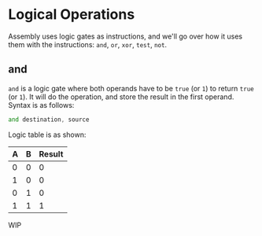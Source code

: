 # Logical Operations

Assembly uses logic gates as instructions, and we'll go over how it uses them with the instructions: `and`, `or`, `xor`, `test`, `not`.

## and

`and` is a logic gate where both operands have to be `true` (or `1`) to return `true` (or `1`). It will do the operation, and store the result in the first operand. Syntax is as follows:

```asm
and destination, source
```

Logic table is as shown:

| A | B | Result |
|---|---|--------|
| 0 | 0 | 0      |
| 1 | 0 | 0      |
| 0 | 1 | 0      |
| 1 | 1 | 1      |




WIP
